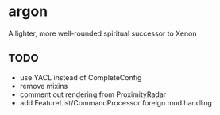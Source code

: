 # argon
A lighter, more well-rounded spiritual successor to Xenon

## TODO

- use YACL instead of CompleteConfig
- remove mixins
- comment out rendering from ProximityRadar
- add FeatureList/CommandProcessor foreign mod handling